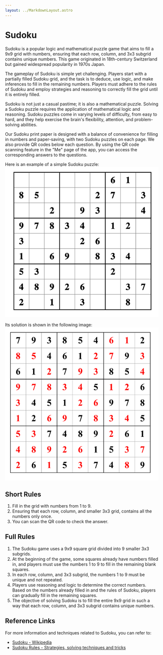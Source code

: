 ```yaml
---
layout: ../MarkdownLayout.astro
---
```

# Sudoku

Sudoku is a popular logic and mathematical puzzle game that aims to fill a 9x9 grid with numbers, ensuring that each row, column, and 3x3 subgrid contains unique numbers. This game originated in 18th-century Switzerland but gained widespread popularity in 1970s Japan.

The gameplay of Sudoku is simple yet challenging. Players start with a partially filled Sudoku grid, and the task is to deduce, use logic, and make inferences to fill in the remaining numbers. Players must adhere to the rules of Sudoku and employ strategies and reasoning to correctly fill the grid until it is entirely filled.

Sudoku is not just a casual pastime; it is also a mathematical puzzle. Solving a Sudoku puzzle requires the application of mathematical logic and reasoning. Sudoku puzzles come in varying levels of difficulty, from easy to hard, and they help exercise the brain's flexibility, attention, and problem-solving abilities.

Our Sudoku print paper is designed with a balance of convenience for filling in numbers and paper-saving, with two Sudoku puzzles on each page. We also provide QR codes below each question. By using the QR code scanning feature in the "Me" page of the app, you can access the corresponding answers to the questions.

Here is an example of a simple Sudoku puzzle:
![sudoku1](../assets/images/sudoku1.png)

Its solution is shown in the following image:
![sudoku2](../assets/images/sudoku2.png)
## Short Rules
1. Fill in the grid with numbers from 1 to 9.
2. Ensuring that each row, column, and smaller 3x3 grid, contains all the numbers only once.
3. You can scan the QR code to check the answer.
## Full Rules
1. The Sudoku game uses a 9x9 square grid divided into 9 smaller 3x3 subgrids.
2. At the beginning of the game, some squares already have numbers filled in, and players must use the numbers 1 to 9 to fill in the remaining blank squares.
3. In each row, column, and 3x3 subgrid, the numbers 1 to 9 must be unique and not repeated.
4. Players use reasoning and logic to determine the correct numbers. Based on the numbers already filled in and the rules of Sudoku, players can gradually fill in the remaining squares.
5. The objective of solving Sudoku is to fill the entire 9x9 grid in such a way that each row, column, and 3x3 subgrid contains unique numbers.
## Reference Links
For more information and techniques related to Sudoku, you can refer to:
- [Sudoku - Wikipedia](https://en.wikipedia.org/wiki/Sudoku)
- [Sudoku Rules - Strategies, solving techniques and tricks](https://sudoku.com/sudoku-rules/)